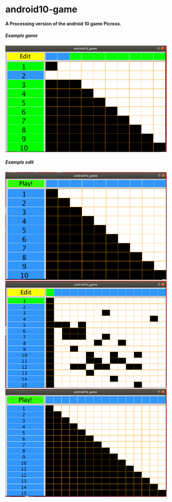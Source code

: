 # android10-game
**A Processing version of the android 10 game Picross.**

##### Example game
![10 by 10 example](https://raw.githubusercontent.com/pranavgade20/android10-game/master/screens/10x10_play.png)
##### Example edit
![10 by 10 example edit](https://raw.githubusercontent.com/pranavgade20/android10-game/master/screens/10x10_edit.png)
![15 by 15 example](https://raw.githubusercontent.com/pranavgade20/android10-game/master/screens/15x15_play.png)
![15 by 15 example edit](https://raw.githubusercontent.com/pranavgade20/android10-game/master/screens/15x15_edit.png)
